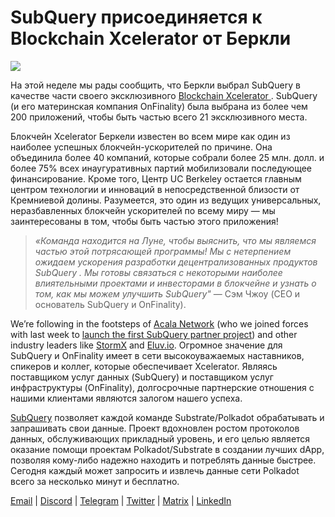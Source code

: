 # SubQuery присоединяется к Blockchain Xcelerator от Беркли

![](https://miro.medium.com/max/1400/0*gYUy-1COtbpLV1X1)

На этой неделе мы рады сообщить, что Беркли выбрал SubQuery в качестве части своего эксклюзивного [ Blockchain Xcelerator ](https://www.xcelerator.berkeley.edu/). SubQuery (и его материнская компания OnFinality) была выбрана из более чем 200 приложений, чтобы быть частью всего 21 эксклюзивного места.

Блокчейн Xcelerator Беркели известен во всем мире как один из наиболее успешных блокчейн-ускорителей по причине. Она объединила более 40 компаний, которые собрали более 25 млн. долл. и более 75% всех инаугуративных партий мобилизовали последующее финансирование. Кроме того, Центр UC Berkeley остается главным центром технологии и инноваций в непосредственной близости от Кремниевой долины. Разумеется, это один из ведущих универсальных, неразбавленных блокчейн ускорителей по всему миру — мы заинтересованы в том, чтобы быть частью этого приложения!

> _«Команда находится на Луне, чтобы выяснить, что мы являемся частью этой потрясающей программы! Мы с нетерпением ожидаем ускорения разработки децентрализованных продуктов SubQuery . Мы готовы связаться с некоторыми наиболее влиятельными проектами и инвесторами в блокчейне и узнать о том, как мы можем улучшить SubQuery"_ — Сэм Чжоу (CEO и основатель SubQuery и OnFinality).

We’re following in the footsteps of [Acala Network](https://acala.network) (who we joined forces with last week to [launch the first SubQuery partner project](../customer_announcements/20210316-SubQuery-Integrates-Acala-to-Aggregate-and-Serve-DeFi-Data-to-Polkadot-and-Kusama-Builders.md)) and other industry leaders like [StormX](https://stormx.io) and [Eluv.io](https://eluv.io). Огромное значение для SubQuery и OnFinality имеет в сети высокоуважаемых наставников, спикеров и коллег, которые обеспечивает Xcelerator. Являясь поставщиком услуг данных (SubQuery) и поставщиком услуг инфраструктуры (OnFinality), долгосрочные партнерские отношения с нашими клиентами являются залогом нашего успеха.

[SubQuery](https://www.subquery.network/) позволяет каждой команде Substrate/Polkadot обрабатывать и запрашивать свои данные. Проект вдохновлен ростом протоколов данных, обслуживающих прикладный уровень, и его целью является оказание помощи проектам Polkadot/Substrate в создании лучших dApp, позволяя кому-либо надежно находить и потреблять данные быстрее. Сегодня каждый может запросить и извлечь данные сети Polkadot всего за несколько минут и бесплатно.

[Email](mailto:hello@subquery.network) | [Discord](https://discord.com/invite/78zg8aBSMG) | [Telegram](https://t.me/subquerynetwork) | [Twitter](https://twitter.com/subquerynetwork) | [Matrix](https://matrix.to/#/#subquery:matrix.org) | [LinkedIn](https://www.linkedin.com/company/subquery)

